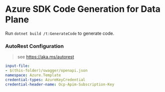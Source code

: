 # Azure SDK Code Generation for Data Plane

Run `dotnet build /t:GenerateCode` to generate code.

### AutoRest Configuration
> see https://aka.ms/autorest

``` yaml
input-file:
- $(this-folder)/swagger/openapi.json
namespace: Azure.Template
credential-types: AzureKeyCredential
credential-header-name: Ocp-Apim-Subscription-Key
```
